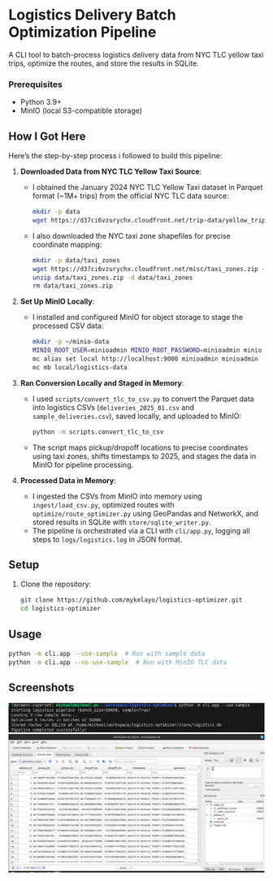# Logistics Delivery Batch Optimization Pipeline

A CLI tool to batch-process logistics delivery data from NYC TLC yellow taxi trips, optimize the routes, and store the results in SQLite.

### Prerequisites
- Python 3.9+
- MinIO (local S3-compatible storage)

## How I Got Here
Here’s the step-by-step process i followed to build this pipeline:

1. **Downloaded Data from NYC TLC Yellow Taxi Source**:
   - I obtained the January 2024 NYC TLC Yellow Taxi dataset in Parquet format (~1M+ trips) from the official NYC TLC data source:
     ```bash
     mkdir -p data
     wget https://d37ci6vzurychx.cloudfront.net/trip-data/yellow_tripdata_2024-01.parquet -O data/yellow_tripdata_2024-01.parquet
     ```
   - I also downloaded the NYC taxi zone shapefiles for precise coordinate mapping:
     ```bash
     mkdir -p data/taxi_zones
     wget https://d37ci6vzurychx.cloudfront.net/misc/taxi_zones.zip -O data/taxi_zones.zip
     unzip data/taxi_zones.zip -d data/taxi_zones
     rm data/taxi_zones.zip
     ```

2. **Set Up MinIO Locally**:
   - I installed and configured MinIO for object storage to stage the processed CSV data:
     ```bash
     mkdir -p ~/minio-data
     MINIO_ROOT_USER=minioadmin MINIO_ROOT_PASSWORD=minioadmin minio server ~/minio-data --address :9000
     mc alias set local http://localhost:9000 minioadmin minioadmin
     mc mb local/logistics-data
     ```

3. **Ran Conversion Locally and Staged in Memory**:
   - I used `scripts/convert_tlc_to_csv.py` to convert the Parquet data into logistics CSVs (`deliveries_2025_01.csv` and `sample_deliveries.csv`), saved locally, and uploaded to MinIO:
     ```bash
     python -m scripts.convert_tlc_to_csv
     ```
   - The script maps pickup/dropoff locations to precise coordinates using taxi zones, shifts timestamps to 2025, and stages the data in MinIO for pipeline processing.

4. **Processed Data in Memory**:
   - I ingested the CSVs from MinIO into memory using `ingest/load_csv.py`, optimized routes with `optimize/route_optimizer.py` using GeoPandas and NetworkX, and stored results in SQLite with `store/sqlite_writer.py`.
   - The pipeline is orchestrated via a CLI with `cli/app.py`, logging all steps to `logs/logistics.log` in JSON format.

## Setup
1. Clone the repository:
   ```bash
   git clone https://github.com/mykelayo/logistics-optimizer.git
   cd logistics-optimizer

## Usage

```bash
python -m cli.app --use-sample  # Run with sample data
python -m cli.app --no-use-sample  # Run with MinIO TLC data
```


## Screenshots
![CLI Output](images/cli_output.png)  
![SQLite Table](images/sqlite_table.png)  